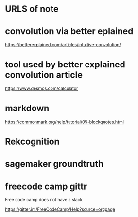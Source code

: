 # URLS of note

# convolution via better eplained
https://betterexplained.com/articles/intuitive-convolution/

# tool used by better explained convolution article
https://www.desmos.com/calculator


# markdown
https://commonmark.org/help/tutorial/05-blockquotes.html

# Rekcognition


# sagemaker groundtruth

# freecode camp gittr

Free code camp does not have a slack

https://gitter.im/FreeCodeCamp/Help?source=orgpage


